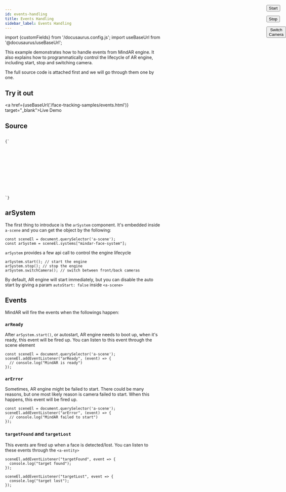 ```yaml
---
id: events-handling
title: Events Handling
sidebar_label: Events Handling
---
```


import {customFields} from '/docusaurus.config.js';
import useBaseUrl from '@docusaurus/useBaseUrl';

This example demonstrates how to handle events from MindAR engine. It also explains how to programmatically control the lifecycle of AR engine, including start, stop and switching camera.

The full source code is attached first and we will go through them one by one.

## Try it out
<a href={useBaseUrl('/face-tracking-samples/events.html')} target="_blank">Live Demo</a>

## Source

<code>
{`
<html>
  <head>
    <meta name="viewport" content="width=device-width, initial-scale=1" />
    <script src="https://aframe.io/releases/1.5.0/aframe.min.js"></script>
    <script src="https://cdn.jsdelivr.net/npm/mind-ar@${customFields.libVersion}/dist/mindar-face-aframe.prod.js"></script>
    <script>
      document.addEventListener("DOMContentLoaded", function() {
	const sceneEl = document.querySelector('a-scene');
  let arSystem;
  sceneEl.addEventListener('loaded', function () {
	  arSystem = sceneEl.systems["mindar-face-system"];
	});
	const startButton = document.querySelector("#example-start-button");
	const stopButton = document.querySelector("#example-stop-button");
	const switchCameraButton = document.querySelector("#example-switch-camera-button");
	// arReady event triggered when ready
        sceneEl.addEventListener("arReady", (event) => {
	  console.log("ar ready");
        });
	// detect target found
        sceneEl.addEventListener("targetFound", event => {
          console.log("target found");
        });
	// detect target lost
        sceneEl.addEventListener("targetLost", event => {
          console.log("target lost");
        });
	// arError event triggered when something went wrong. Mostly browser compatbility issue
        sceneEl.addEventListener("arError", (event) => {
	  console.log("ar error");
        });
	startButton.addEventListener('click', () => {
	  arSystem.start(); // start AR 
        });
	stopButton.addEventListener('click', () => {
	  arSystem.stop(); // stop
	});
	switchCameraButton.addEventListener('click', () => {
	  arSystem.switchCamera();
	});
      });
    </script>
    <style>
      body {
        margin: 0;
      }
      .example-container {
        overflow: hidden;
        position: absolute;
        width: 100%;
        height: 100%;
      }
      #example-control-overlay {
	position: fixed;
	top: 0;
	right: 0;
	background: none;
	height: 30px;
	z-index: 2;
      }
      #example-control-overlay >div {
	position: absolute;
	right: 0;
      }
    </style>
  </head>
  <body>
    <div class="example-container">
      <div id="example-control-overlay" class="overlay">
	<div>
	  <button id="example-start-button">Start</button>
	  <button id="example-stop-button">Stop</button>
	  <button id="example-switch-camera-button">Switch Camera</button>
	</div>
      </div>
      <a-scene mindar-face="autoStart: false" embedded color-space="sRGB" renderer="colorManagement: true, physicallyCorrectLights" vr-mode-ui="enabled: false" device-orientation-permission-ui="enabled: false">
        <a-camera active="false" position="0 0 0" look-controls="false"></a-camera>
        <a-entity mindar-face-target="anchorIndex: 1">
	  <a-sphere color="green" radius="0.1"></a-sphere>
        </a-entity>
      </a-scene>
    </div>
  </body>
</html>
`}
</code>

## arSystem

The first thing to introduce is the `arSystem` component. It's embedded inside `a-scene` and you can get the object by the following:

```
const sceneEl = document.querySelector('a-scene');
const arSystem = sceneEl.systems["mindar-face-system"];
```

`arSystem` provides a few api call to control the engine lifecycle 

```
arSystem.start(); // start the engine 
arSystem.stop(); // stop the engine
arSystem.switchCamera(); // switch between front/back cameras
```

By default, AR engine will start immediately, but you can disable the auto start by giving a param `autoStart: false` inside `<a-scene>`

## Events

MindAR will fire the events when the followings happen:

### `arReady`
After `arSystem.start()`, or autostart, AR engine needs to boot up, when it's ready, this event will be fired up. You can listen to this event through the scene element

```
const sceneEl = document.querySelector('a-scene');
sceneEl.addEventListener("arReady", (event) => {
  // console.log("MindAR is ready")
});
```

### `arError`
Sometimes, AR engine might be failed to start. There could be many reasons, but one most likely reason is camera failed to start. When this happens, this event will be fired up.

```
const sceneEl = document.querySelector('a-scene');
sceneEl.addEventListener("arError", (event) => {
  // console.log("MindAR failed to start")
});
```

### `targetFound` and `targetLost`
This events are fired up when a face is detected/lost. You can listen to these events through the `<a-entity>`

```
sceneEl.addEventListener("targetFound", event => {
  console.log("target found");
});

sceneEl.addEventListener("targetLost", event => {
  console.log("target lost");
});

```
